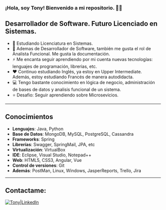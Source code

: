 ### ¡Hola, soy Tony! Bienvenido a mi repositorio. 👋🏾

## Desarrollador de Software. Futuro Licenciado en Sistemas.

- 🚀 Estudiando Licenciatura en Sistemas.
- 🌱 Ademas de Desarrollador de Software, también me gusta el rol de Analista Funcional. Me gusta la documentación.
- ⚡ Me encanta seguir aprendiendo por mi cuenta nuevas tecnologías: lenguajes de programación, librerias, etc. 
- ❤️ Continuo estudiando Inglés, ya estoy en Upper Intermediate. Además, estoy estudiando Francés de manera autodidacta.
- 💻 Tengo bastante conocimiento en lógica de negocio, administración de bases de datos y analisis funcional de un sistema.
- ⭐️ Desafio: Seguir aprendiendo sobre Microsevicios.

---
## Conocimientos
- **Lenguajes**: Java, Python
- **Base de Datos**: MongoDB, MySQL, PostgreSQL, Cassandra
- **Frameworks**: Spring
- **Librerías**: Swagger, SpringMail, JPA, etc
- **Virtualización**: VirtualBox
- **IDE**: Eclipse, Visual Studio, Notepad++
- **Web**: HTML5, CSS3, Angular, Vue
- **Control de versiones**: Git
- **Además**: PostMan, Linux, Windows, JasperReports, Trello, Jira

---
## Contactame: 
[<img alt="Tony|LinkedIn" src="https://github.com/WaylonWalker/WaylonWalker/blob/main/icon/linkedin.png"/>](https://www.linkedin.com/in/tonyliendro/)
